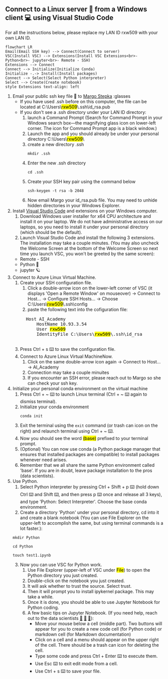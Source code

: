 ## Connect to a Linux server 🐧 from a Windows client 💻 using Visual Studio Code

For all the instructions below, please replace my LAN ID rxw509 with your own LAN ID.
```mermaid
flowchart LR
Email(Email SSH key) --> Connect(Connect to server)
VSC(Install VSC) --> Extensions(Install VSC Extensions<br>- Python<br>- jupyter<br>- Remote - SSH)
Extensions --> Connect
Connect --> Initialize(Initialize Conda)
Initialize -.-> Install(Install packages)
Connect --> Select(Select Python interpreter)
Select --> Create(Create notebook)
style Extensions text-align: left
```

1. Email your public ssh key file 🔑 to [Margo Stepka](mailto:mstepka@hanover.com) :glasses
   - If you have used .ssh before on this computer, the file can be located at C:\\Users\\<mark>rxw509</mark>\\.ssh\\id_rsa.pub
   - If you don't see a .ssh directory under your LAN ID directory:
     1. launch a Command Prompt (Search for Command Prompt in your Windows search box&mdash;the magnifying glass icon on lower-left corner. The icon for Command Prompt app is a black window.)
     2. Launch the app and you should already be under your personal directory C:\Users\\<mark>rxw509</mark>\\
     3. create a new directory .ssh
		<pre><code class="command-line">mkdir .ssh</code></pre>
     4. Enter the new .ssh directory
		<pre><code class="command-line">cd .ssh</code></pre>
     5. Create your SSH key pair using the command below
		<pre><code class="command-line">ssh-keygen -t rsa -b 2048</code></pre>
     6. Now email Margo your id_rsa.pub file. You may need to unhide hidden directories in your Windows Explorer.
2. Install [Visual Studio Code](https://code.visualstudio.com/download) and extensions on your Windows computer.
   1. Download Windows user installer for x64 CPU architecture and install it on your laptop. We do not have administrative access on our laptops, so you need to install it under your personal directory (which should be the default).
   2. Launch Visual Studio Code and install the following 3 extensions. The installation may take a couple minutes. (You may also uncheck the Welcome Screen at the bottom of the Welcome Screen so next time you launch VSC, you won't be greeted by the same screen):
   	- Remote - SSH
   	- Python 🐍
   	- jupyter 🪐
3. Connect to Azure Linux Virtual Machine.
   1. Create your SSH configuration file.
      1. Click a double-arrow icon on the lower-left corner of VSC (it displays 'Open a Remote Window' on mouseover) &rarr; Connect to Host... &rarr; Configure SSH Hosts... &rarr; Choose C:\\Users\\<mark>rxw509</mark>\\.ssh\\config 
      2. paste the following text into the cofiguration file:
	<pre>
		Host AI_Academy
			HostName 10.93.3.54
			User <mark>rxw509</mark>
			IdentityFile C:\Users\<mark>rxw509</mark>\.ssh\id_rsa
	</pre>
      3. Press Ctrl + s ⌨️ to save the configuration file.
   2. Connect to Azure Linux Virtual MachineNow.
      1. Click on the same double-arrow icon again &rarr; Connect to Host... &rarr; AI_Academy
      2. Connection may take a couple minuites
      3. If you encounter an SSH error, please reach out to Margo so she can check your ssh key.
4. Initialize your personal conda environment on the virtual machine
   1. Press Ctrl + ~ ⌨️ to launch Linux terminal (Ctrl + ~ ⌨️ again to dismiss terminal).
   2. Initialize your conda environment
		<pre><code class="command-line">conda init</code></pre>
   3. Exit the terminal using the <code class="command-line">exit</code> command (or trash can icon on the right) and relaunch terminal using Ctrl + ~ ⌨️. 
   4. Now you should see the word <mark>(base)</mark> prefixed to your terminal prompt. 
   5. (Optional) You can now use conda (a Python package manager that ensures that installed packages are compatible) to install packages whenever need arises. 
   6. Remember that we all share the same Python environment called 'base'. If you are in doubt, leave package installation to the pros (data scientists).
5. Use Python.
   1. Select Python interpreter by pressing Ctrl + Shift + p ⌨️ (hold down Ctrl ⌨️ and Shift ⌨️, and then press p ⌨️ once and release all 3 keys), and type 'Python: Select Interpreter'. Choose the base conda environment.
   2. Create a directory 'Python' under your personal directory, cd into it and create a blank notebook (You can use File Explorer on the upper-left to accomplish the same, but using terminal commands is a lot faster.):
	<pre><code class="command-line">mkdir Python</code></pre>
   <pre><code class="command-line">cd Python</code></pre>
   <pre><code class="command-line">touch test1.ipynb</code></pre>
   3. Now you can use VSC for Python work.
      1. Use File Explorer (upper-left of VSC under <mark>File</mark>) to open the Python directory you just created.
      2. Double-click on the notebook you just created.
      3. It will ask whether to trust the source. Select trust. 
      4. Then it will prompt you to install ipykernel package. This may take a while.
      5. Once it is done, you should be able to use Jupyter Notebook for Python coding.
      6. A few basic tips on Jupyter Notebook. (If you need help, reach out to the data scientists [👩](mailto:jdoyle@hanover.com) [👧](mailto:lscott@hanover.com) [👦](mailto:gmack@hanover.com)):
         - Move your mouse below a cell (middle part). Two buttons will appear for you to create a new code cell (for Python code) or markdown cell (for Markdown documentation)
         - Click on a cell and a menu should appear on the upper right of the cell. There should be a trash can icon for deleting the cell.
         - Type some code and press Ctrl + Enter ⌨️ to execute them.
         - Use Esc ⌨️ to exit edit mode from a cell.
         - Use Ctrl + s ⌨️ to save your file.

